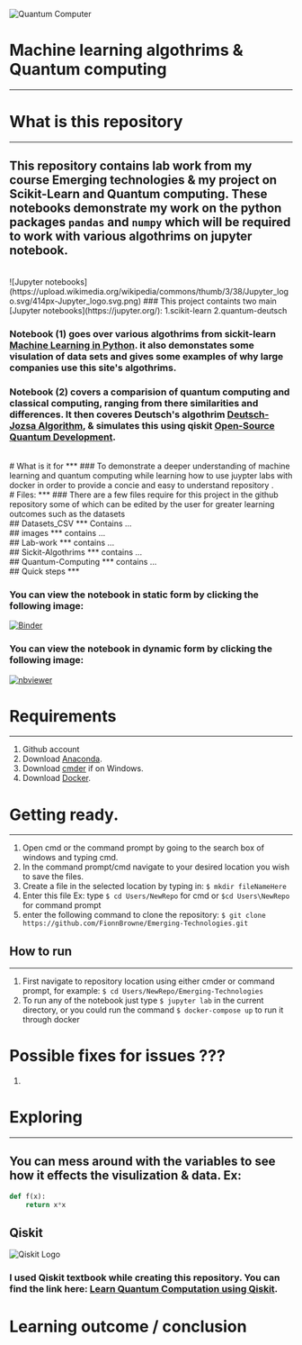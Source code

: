 ![Quantum Computer](https://i.pinimg.com/originals/10/d8/2e/10d82ec59bfa8b611889db40b9b3e52f.jpg)

# Machine learning algothrims & Quantum computing
***

# What is this repository
***
## This repository contains lab work from my course Emerging technologies & my project on Scikit-Learn and Quantum computing. These notebooks demonstrate my work on the python packages `pandas` and `numpy` which will be required to work with various algothrims on jupyter notebook.
<br>
![Jupyter notebooks](https://upload.wikimedia.org/wikipedia/commons/thumb/3/38/Jupyter_logo.svg/414px-Jupyter_logo.svg.png)
### This project containts two main [Jupyter notebooks](https://jupyter.org/):
    1.scikit-learn
    2.quantum-deutsch
    
### Notebook (1) goes over various algothrims from sickit-learn [Machine Learning in Python](https://scikit-learn.org/stable/index.html). it also demonstates some visulation of data sets and gives some examples of why large companies use this site's algothrims.

### Notebook (2) covers a comparision of quantum computing and classical computing, ranging from there similarities and differences. It then coveres Deutsch's algothrim [Deutsch-Jozsa Algorithm](https://qiskit.org/textbook/ch-algorithms/deutsch-jozsa.html), & simulates this using qiskit [Open-Source Quantum Development](https://qiskit.org/).
<br>
# What is it for
***
### To demonstrate a deeper understanding of machine learning and quantum computing while learning how to use juypter labs with docker in order to provide a concie and easy to understand repository .
<br>
# Files:
***
### There are a few files require for this project in the github repository some of which can be edited by the user for greater learning outcomes such as the datasets
<br>
## Datasets_CSV
***
Contains ...
<br>
## images
***
contains ...

<br>
## Lab-work
***
contains ...

<br>
## Sickit-Algothrims
***
contains ...

<br>
## Quantum-Computing
***
contains ...

<br>
## Quick steps
***

### You can view the notebook in static form by clicking the following image:

[![Binder](https://mybinder.org/badge_logo.svg)](https://mybinder.org/v2/gh/FionnBrowne/numpy-random/HEAD?labpath=Numpy-random.ipynb)

### You can view the notebook in dynamic form by clicking the following image:

[![nbviewer](https://raw.githubusercontent.com/jupyter/design/master/logos/Badges/nbviewer_badge.svg)](https://nbviewer.jupyter.org/github/FionnBrowne/numpy-random/blob/main/Numpy-random.ipynb)

# Requirements
***
1. Github account
2. Download [Anaconda]().
3. Download [cmder]() if on Windows.
4. Download [Docker]().

# Getting ready.
***
1. Open cmd or the command prompt by going to the search box of windows and typing cmd.
2. In the command prompt/cmd navigate to your desired location you wish to save the files.
3. Create a file in the selected location by typing in: `$ mkdir fileNameHere` 
4. Enter this file Ex: type `$ cd Users/NewRepo` for cmd or `$cd Users\NewRepo` for command prompt
5. enter the following command to clone the repository: `$ git clone https://github.com/FionnBrowne/Emerging-Technologies.git`

## How to run
***
1. First navigate to repository location using either cmder or command prompt, for example: `$ cd Users/NewRepo/Emerging-Technologies`
2. To run any of the notebook just type `$ jupyter lab` in the current directory, or you could run the command `$ docker-compose up` to run it through docker  

# Possible fixes for issues ???
1. 

# Exploring
***
## You can mess around with the variables to see how it effects the visulization & data. Ex:  

```python
def f(x):
    return x*x

```

## Qiskit
![Qiskit Logo](https://qiskit.org/textbook/assets/images/logo_qiskit_purple_new.svg)

### I used Qiskit textbook while creating this repository. You can find the link here: [Learn Quantum Computation using Qiskit](https://qiskit.org/textbook/preface.html).

# Learning outcome / conclusion


